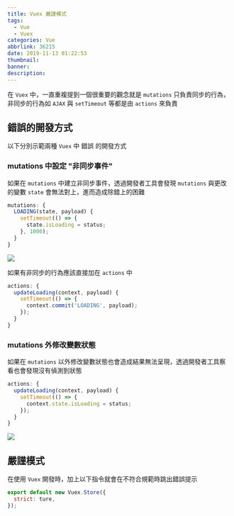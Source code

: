 ```yaml
---
title: Vuex 嚴謹模式
tags: 
  - Vue
  - Vuex
categories: Vue
abbrlink: 36215
date: 2019-11-13 01:22:53
thumbnail:
banner:
description:
---
```


在 `Vuex` 中，一直重複提到一個很重要的觀念就是 `mutations` 只負責同步的行為，非同步的行為如 `AJAX` 與 `setTimeout` 等都是由 `actions` 來負責

<!-- more -->

## 錯誤的開發方式

以下分別示範兩種 `Vuex` 中 錯誤 的開發方式

### mutations 中設定 "非同步事件"

如果在 `mutations` 中建立非同步事件，透過開發者工具會發現 `mutations` 與更改的變數 `state` 會無法對上，進而造成除錯上的困難

``` js
mutations: {
  LOADING(state, payload) {
    setTimeout(() => {
      state.isLoading = status;
    }, 1000);
  }
}
```
![](Vuex-actions-error.png)

如果有非同步的行為應該直接加在 `actions` 中

``` js
actions: {
  updateLoading(context, payload) {
    setTimeout(() => {
      context.commit('LOADING', payload);
    });
  }
}
```

### mutations 外修改變數狀態

如果在 `mutations` 以外修改變數狀態也會造成結果無法呈現，透過開發者工具察看也會發現沒有偵測到狀態

``` js
actions: {
  updateLoading(context, payload) {
    setTimeout(() => {
      context.state.isLoading = status;
    });
  }
}
```

![](Vuex-mutations-error.png)

## 嚴謹模式

在使用 `Vuex` 開發時，加上以下指令就會在不符合規範時跳出錯誤提示

``` js
export default new Vuex.Store({
  strict: ture,
});
```
